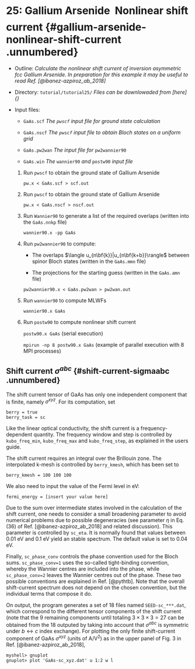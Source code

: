 # 25: Gallium Arsenide &#151; Nonlinear shift current {#gallium-arsenide-nonlinear-shift-current .unnumbered}

-   Outline: *Calculate the nonlinear shift current of inversion
    asymmetric fcc Gallium Arsenide. In preparation for this example it
    may be useful to read Ref. [@ibanez-azpiroz_ab_2018]*

-   Directory: `tutorial/tutorial25/` *Files can be downlowaded from [here]{}*

-   Input files:

    -   `GaAs.scf` *The `pwscf` input file for ground state calculation*

    -   `GaAs.nscf` *The `pwscf` input file to obtain Bloch states on a
        uniform grid*

    -   `GaAs.pw2wan` *The input file for* `pw2wannier90`

    -   `GaAs.win` *The* `wannier90` *and* `postw90` *input file*

    1.  Run `pwscf` to obtain the ground state of Gallium Arsenide

        `pw.x < GaAs.scf > scf.out`

    2.  Run `pwscf` to obtain the ground state of Gallium Arsenide

        `pw.x < GaAs.nscf > nscf.out`

    3.  Run `Wannier90` to generate a list of the required overlaps
        (written into the `GaAs.nnkp` file)

        `wannier90.x -pp GaAs`

    4.  Run `pw2wannier90` to compute:

        -   The overlaps $\langle u_{n\bf{k}}|u_{n\bf{k+b}}\rangle$
            between spinor Bloch states (written in the `GaAs.mmn` file)

        -   The projections for the starting guess (written in the
            `GaAs.amn` file)

        `pw2wannier90.x < GaAs.pw2wan > pw2wan.out`

    5.  Run `wannier90` to compute MLWFs

        `wannier90.x GaAs`

    6.  Run `postw90` to compute nonlinear shift current

        `postw90.x GaAs` (serial execution)

        `mpirun -np 8 postw90.x GaAs` (example of parallel execution
        with 8 MPI processes)

## Shift current $\sigma^{abc}$ {#shift-current-sigmaabc .unnumbered}

The shift current tensor of GaAs has only one independent component that
is finite, namely $\sigma^{xyz}$. For its computation, set

    berry = true
    berry_task = sc

Like the linear optical conductivity, the shift current is a
frequency-dependent quantity. The frequency window and step is
controlled by `kubo_freq_min`, `kubo_freq_max` and `kubo_freq_step`, as
explained in the users guide.

The shift current requires an integral over the Brillouin zone. The
interpolated k-mesh is controlled by `berry_kmesh`, which has been set
to

    berry_kmesh = 100 100 100

We also need to input the value of the Fermi level in eV:

    fermi_energy = [insert your value here]

Due to the sum over intermediate states involved in the calculation of
the shift current, one needs to consider a small broadening parameter to
avoid numerical problems due to possible degeneracies (see parameter
$\eta$ in Eq. (36) of Ref. [@ibanez-azpiroz_ab_2018] and related
discussion). This parameter is controlled by `sc_eta`. It is normally
found that values between 0.01 eV and 0.1 eV yield an stable spectrum.
The default value is set to $0.04$ eV.

Finally, `sc_phase_conv` controls the phase convention used for the
Bloch sums. `sc_phase_conv=1` uses the so-called tight-binding
convention, whereby the Wannier centres are included into the phase,
while `sc_phase_conv=2` leaves the Wannier centres out of the phase.
These two possible conventions are explained in Ref. [@pythtb]. Note
that the overall shift-current spectrum does not depend on the chosen
convention, but the individual terms that compose it do.

On output, the program generates a set of 18 files named
`SEED-sc_***.dat`, which correspond to the different tensor components
of the shift current (note that the 9 remaining components until
totaling $3\times3\times3=27$ can be obtained from the 18 outputed by
taking into account that $\sigma^{abc}$ is symmetric under
$b\leftrightarrow c$ index exchange). For plotting the only finite
shift-current component of GaAs $\sigma^{xyz}$ (units of A/V$^{2}$) as
in the upper panel of Fig. 3 in Ref. [@ibanez-azpiroz_ab_2018],

    myshell> gnuplot
    gnuplot> plot 'GaAs-sc_xyz.dat' u 1:2 w l


